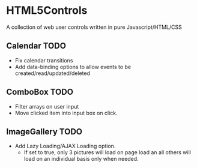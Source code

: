 # HTML5Controls
A collection of web user controls written in pure Javascript/HTML/CSS

## Calendar TODO
- Fix calendar transitions
- Add data-binding options to allow events to be created/read/updated/deleted

## ComboBox TODO
- Filter arrays on user input
- Move clicked item into input box on click.

## ImageGallery TODO
- Add Lazy Loading/AJAX Loading option.
  - If set to true, only 3 pictures will load on page load an all others will load on an individual basis only when needed.
